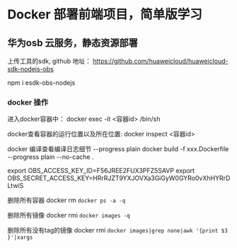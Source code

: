 # Docker 部署前端项目，简单版学习

## 华为osb 云服务，静态资源部署

上传工具的sdk, github 地址： https://github.com/huaweicloud/huaweicloud-sdk-nodejs-obs

npm i esdk-obs-nodejs


### docker 操作
进入docker容器中：
docker exec -it <容器id> /bin/sh

docker查看容器的运行位置以及所在位置:
docker inspect <容器id>

docker 编译查看编译日志细节 --progress plain
docker build -f xxx.Dockerfile --progress plain --no-cache .

export OBS_ACCESS_KEY_ID=F56JREE2FUX3PFZ5SAVP
export OBS_SECRET_ACCESS_KEY=HRrRJZT9YXJOVXa3GiGyW0GYRo0vXhHYRrDLtwiS

删除所有容器
docker rm `docker ps -a -q`

删除所有镜像
docker rmi `docker images -q`

删除所有没有tag的镜像
docker rmi `docker images|grep none|awk '{print $3 }'|xargs`


